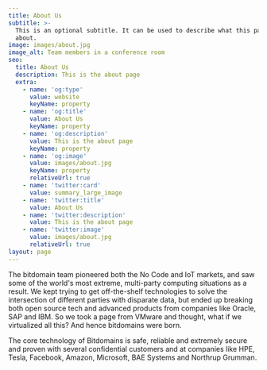 ```yaml
---
title: About Us
subtitle: >-
  This is an optional subtitle. It can be used to describe what this page is
  about.
image: images/about.jpg
image_alt: Team members in a conference room
seo:
  title: About Us
  description: This is the about page
  extra:
    - name: 'og:type'
      value: website
      keyName: property
    - name: 'og:title'
      value: About Us
      keyName: property
    - name: 'og:description'
      value: This is the about page
      keyName: property
    - name: 'og:image'
      value: images/about.jpg
      keyName: property
      relativeUrl: true
    - name: 'twitter:card'
      value: summary_large_image
    - name: 'twitter:title'
      value: About Us
    - name: 'twitter:description'
      value: This is the about page
    - name: 'twitter:image'
      value: images/about.jpg
      relativeUrl: true
layout: page
---
```

The bitdomain team pioneered both the No Code and IoT markets, and saw some of the world's most extreme, multi-party computing situations as a result. We kept trying to get off-the-shelf technologies to solve the intersection of different parties with disparate data, but ended up breaking both open source tech and advanced products from companies like Oracle, SAP and IBM. So we took a page from VMware and thought, what if we virtualized all this? And hence bitdomains were born.

The core technology of Bitdomains is safe, reliable and extremely secure and proven with several confidential customers and at companies like HPE, Tesla, Facebook, Amazon, Microsoft, BAE Systems and Northrup Grumman. 

